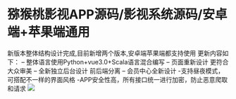 # 猕猴桃影视APP源码/影视系统源码/安卓端+苹果端通用

新版本整体结构设计完成,目前新增两个版本,安卓端苹果端都支持使用
更新内容如下：
– 整体语言使用Python+vue3.0+Scala语言混合编写
– 页面重新设计 更符合大众审美
– 全新独立后台设计 前后端分离
– 会员中心全新设计
-支持昼夜模式，可搭配不一样的界面风格
-APP安全性高，所有接口统一进行加密，防止恶意爬取和请求
[![](https://wukongymw.com/wp-content/uploads/2023/04/1681664468-6bddc7c5e603912.png)](https://wukongymw.com/wp-content/uploads/2023/04/1681664468-6bddc7c5e603912.png)